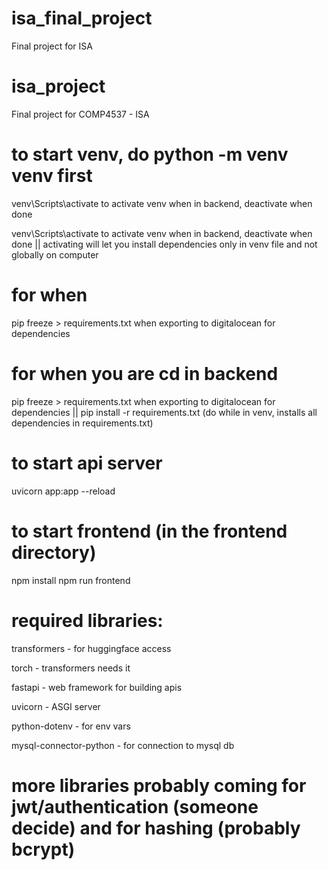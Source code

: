 # isa_final_project
Final project for ISA
# isa_project
Final project for COMP4537 - ISA

# to start venv, do python -m venv venv first
venv\Scripts\activate to activate venv when in backend, deactivate when done

venv\Scripts\activate to activate venv when in backend, deactivate when done ||
activating will let you install dependencies only in venv file and not globally on computer

# for when 
pip freeze > requirements.txt when exporting to digitalocean for dependencies

# for when you are cd in backend
pip freeze > requirements.txt when exporting to digitalocean for dependencies ||
pip install -r requirements.txt (do while in venv, installs all dependencies in requirements.txt)

# to start api server
uvicorn app:app --reload 

# to start frontend (in the frontend directory)
npm install
npm run frontend

# required libraries:
transformers - for huggingface access

torch - transformers needs it

fastapi - web framework for building apis

uvicorn - ASGI server

python-dotenv - for env vars

mysql-connector-python - for connection to mysql db

# more libraries probably coming for jwt/authentication (someone decide) and for hashing (probably bcrypt)
